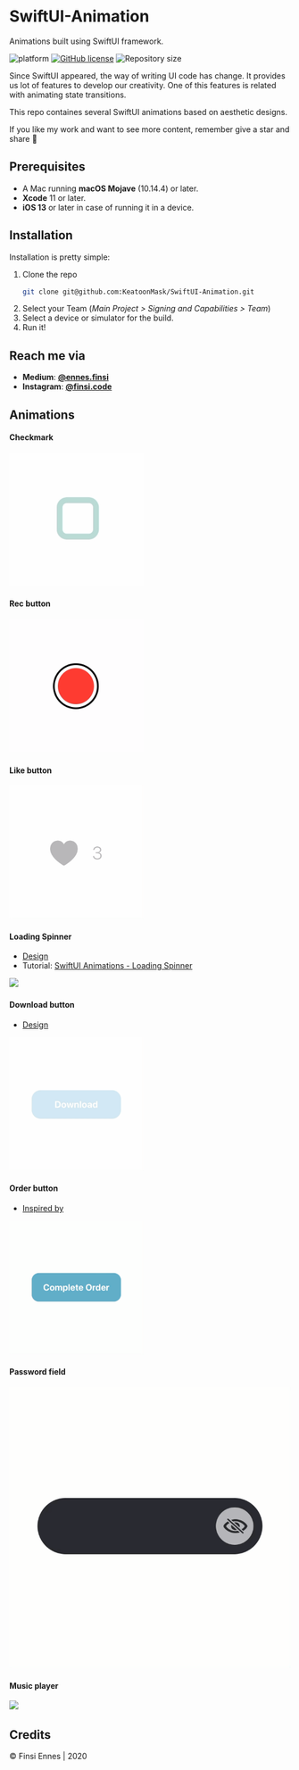 # SwiftUI-Animation

Animations built using SwiftUI framework.

![platform](https://img.shields.io/badge/platform-iOS-black)
[![GitHub license](https://img.shields.io/badge/License-Apache2.0-blue.svg)](LICENSE)
![Repository size](https://img.shields.io/github/repo-size/KeatoonMask/SwiftUI-Animation)

Since SwiftUI appeared, the way of writing UI code has change. It provides us lot of features to develop our creativity. One of this features is related with animating state transitions. 

This repo containes several SwiftUI animations based on aesthetic designs.

If you like my work and want to see more content, remember give a star and share 🙂

## Prerequisites

* A Mac running **macOS Mojave** (10.14.4) or later.
* **Xcode** 11 or later.
* **iOS 13** or later in case of running it in a device.

## Installation

Installation is pretty simple:
1. Clone the repo
   ```sh
   git clone git@github.com:KeatoonMask/SwiftUI-Animation.git
   ```
2. Select your Team (*Main Project > Signing and Capabilities > Team*)
3. Select a device or simulator for the build.
4. Run it!

## Reach me via
* **Medium**:  [**@ennes.finsi**](https://finsi-ennes.medium.com/)
* **Instagram**:  [**@finsi.code**](https://www.instagram.com/finsi.code/)

## Animations

#### Checkmark

<img src="https://raw.githubusercontent.com/KeatoonMask/SwiftUI-Animation/master/SwiftUI-Animation/Resources/checkmark.gif" height="240"/>

#### Rec button

<img src="https://raw.githubusercontent.com/KeatoonMask/SwiftUI-Animation/master/SwiftUI-Animation/Resources/recButton.gif" height="240"/>

#### Like button

<img src="https://raw.githubusercontent.com/KeatoonMask/SwiftUI-Animation/master/SwiftUI-Animation/Resources/likeButton.gif" height="240"/>

#### Loading Spinner
* [Design](https://dribbble.com/shots/7888464-Spinner)
* Tutorial: [SwiftUI Animations - Loading Spinner](https://ennes-finsi.medium.com/swiftui-animations-loading-spinner-2e01a3d8e9c0) 

<img src="https://raw.githubusercontent.com/KeatoonMask/SwiftUI-Animation/master/SwiftUI-Animation/Resources/loadingSpinner.gif" height="240"/>

#### Download button
* [Design](https://dribbble.com/shots/12636180-Download-button)

<img src="https://raw.githubusercontent.com/KeatoonMask/SwiftUI-Animation/master/SwiftUI-Animation/Resources/downloadButton.gif" height="240"/>

#### Order button
* [Inspired by](https://dribbble.com/shots/12636180-Download-button)

<img src="https://raw.githubusercontent.com/KeatoonMask/SwiftUI-Animation/master/SwiftUI-Animation/Resources/orderButton.gif" height="240"/>

#### Password field

<img src="https://raw.githubusercontent.com/KeatoonMask/SwiftUI-Animation/master/SwiftUI-Animation/Resources/passwordField.gif"/>

#### Music player

<img src="https://raw.githubusercontent.com/KeatoonMask/SwiftUI-Animation/master/SwiftUI-Animation/Resources/musicPlayer.gif" height="480"/>

## Credits
© Finsi Ennes | 2020

